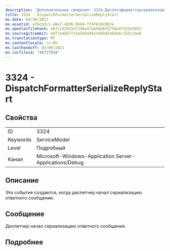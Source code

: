 ```yaml
---
description: 'Дополнительные сведения: 3324-Диспатчформаттерсериализереплистарт'
title: 3324 - DispatchFormatterSerializeReplyStart
ms.date: 03/30/2017
ms.assetid: a76cb3c1-e6e7-4b36-9e84-f74f638c867e
ms.openlocfilehash: e67cc62915ef196a47ab44e6fb738a4f2e2b3002
ms.sourcegitcommit: ddf7edb67715a5b9a45e3dd44536dabc153c1de0
ms.translationtype: MT
ms.contentlocale: ru-RU
ms.lasthandoff: 02/06/2021
ms.locfileid: "99727928"
---
```

# <a name="3324---dispatchformatterserializereplystart"></a>3324 - DispatchFormatterSerializeReplyStart

## <a name="properties"></a>Свойства  
  
|||  
|-|-|  
|ID|3324|  
|Keywords|ServiceModel|  
|Level|Подробный|  
|Канал|Microsoft-Windows-Application Server-Applications/Debug|  
  
## <a name="description"></a>Описание  

 Это событие создается, когда диспетчер начал сериализацию ответного сообщения.  
  
## <a name="message"></a>Сообщение  

 Диспетчер начал сериализацию ответного сообщения.  
  
## <a name="details"></a>Подробнее
